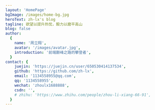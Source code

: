 ```yaml
---
layout: 'HomePage'
bgImage: /images/home-bg.jpg
heroText: zh-lx's blog
tagline: 欲望以提升热忱，毅力以磨平高山
blog: false
author:
  {
    name: '周立翔',
    avatar: '/images/avatar.jpg',
    introduction: '前端巅峰之路的攀登者',
  }
contact: {
    juejin: 'https://juejin.cn/user/650530414137534',
    github: 'https://github.com/zh-lx',
    email: '1134558955@qq.com',
    qq: '1134558955',
    wechat: 'zhoulx1688888',
    csdn: '',
    # zhihu: 'https://www.zhihu.com/people/zhou-li-xiang-66-91',
  }
---
```

